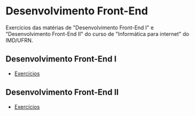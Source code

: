 # Desenvolvimento Front-End
 Exercícios das matérias de "Desenvolvimento Front-End I" e "Desenvolvimento Front-End II" do curso de "Informática para internet" do IMD/UFRN. 
 
 ## Desenvolvimento Front-End I
 * [Exercícios](https://github.com/felipemadu13/HTML5_CSS3_IMD/blob/b7f5f3681af39221ba82bfde5353c420a003bca3/fronti.md)
 
 ## Desenvolvimento Front-End II
 * [Exercícios](https://github.com/felipemadu13/HTML5_CSS3_IMD/blob/f4d7918f5abfd4261f7ae176f04aef38dbfd546f/frontii.md)
